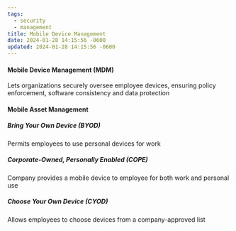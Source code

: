 ```yaml
---
tags:
  - security
  - management
title: Mobile Device Management
date: 2024-01-28 14:15:56 -0600
updated: 2024-01-28 14:15:56 -0600
---
```


#### Mobile Device Management (MDM)
Lets organizations securely oversee employee devices, ensuring policy enforcement, software consistency and data protection

#### Mobile Asset Management

##### Bring Your Own Device (BYOD)
Permits employees to use personal devices for work

##### Corporate-Owned, Personally Enabled (COPE)
Company provides a mobile device to employee for both work and personal use

##### Choose Your Own Device (CYOD)
Allows employees to choose devices from a company-approved list
